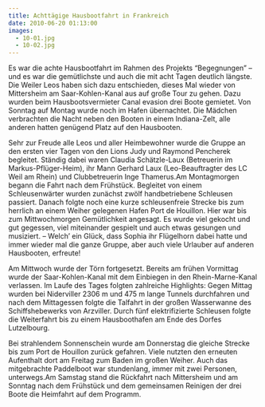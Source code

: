 ```yaml
---
title: Achttägige Hausbootfahrt in Frankreich
date: 2010-06-20 01:13:00
images:
  - 10-01.jpg
  - 10-02.jpg
---
```


Es war die achte Hausbootfahrt im Rahmen des Projekts “Begegnungen” – und es war die gemütlichste und auch die mit acht Tagen deutlich längste. Die Weiler Leos haben sich dazu entschieden, dieses Mal wieder von Mittersheim am Saar-Kohlen-Kanal aus auf große Tour zu gehen. Dazu wurden beim Hausbootsvermieter Canal evasion drei Boote gemietet. Von Sonntag auf Montag wurde noch im Hafen übernachtet. Die Mädchen verbrachten die Nacht neben den Booten in einem Indiana-Zelt, alle anderen hatten genügend Platz auf den Hausbooten.

Sehr zur Freude alle Leos und aller Heimbewohner wurde die Gruppe an den ersten vier Tagen von den Lions Judy und Raymond Pencherek begleitet. Ständig dabei waren Claudia Schätzle-Laux (Betreuerin im Markus-Pflüger-Heim), ihr Mann Gerhard Laux (Leo-Beauftragter des LC Weil am Rhein) und Clubbetreuerin Inge Thamerus.Am Montagmorgen begann die Fahrt nach dem Frühstück. Begleitet von einem Schleusenwärter wurden zunächst zwölf handbetriebene Schleusen passiert. Danach folgte noch eine kurze schleusenfreie Strecke bis zum herrlich an einem Weiher gelegenen Hafen Port de Houillon. Hier war bis zum Mittwochmorgen Gemütlichkeit angesagt. Es wurde viel gekocht und gut gegessen, viel miteinander gespielt und auch etwas gesungen und musiziert. – Welch’ ein Glück, dass Sophia ihr Flügelhorn dabei hatte und immer wieder mal die ganze Gruppe, aber auch viele Urlauber auf anderen Hausbooten, erfreute!

Am Mittwoch wurde der Törn fortgesetzt. Bereits am frühen Vormittag wurde der Saar-Kohlen-Kanal mit dem Einbiegen in den Rhein-Marne-Kanal verlassen. Im Laufe des Tages folgten zahlreiche Highlights: Gegen Mittag wurden bei Niderviller 2306 m und 475 m lange Tunnels durchfahren und nach dem Mittagessen folgte die Talfahrt in der großen Wasserwanne des Schiffshebewerks von Arzviller. Durch fünf elektrifizierte Schleusen folgte die Weiterfahrt bis zu einem Hausboothafen am Ende des Dorfes Lutzelbourg.

Bei strahlendem Sonnenschein wurde am Donnerstag die gleiche Strecke bis zum Port de Houillon zurück gefahren. Viele nutzten den erneuten Aufenthalt dort am Freitag zum Baden im großen Weiher. Auch das mitgebrachte Paddelboot war stundenlang, immer mit zwei Personen, unterwegs.Am Samstag stand die Rückfahrt nach Mittersheim und am Sonntag nach dem Frühstück und dem gemeinsamen Reinigen der drei Boote die Heimfahrt auf dem Programm.
